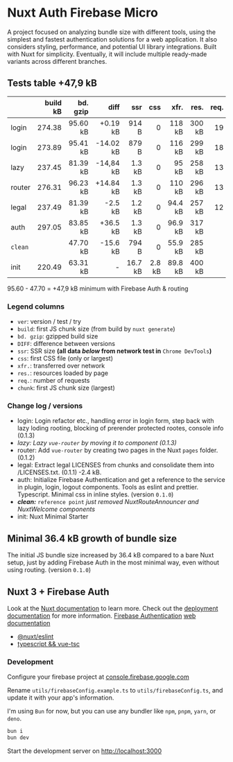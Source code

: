 # Nuxt Auth Firebase Micro

A project focused on analyzing bundle size with different tools, using the simplest and fastest authentication solutions for a web application. It also considers styling, performance, and potential UI library integrations. Built with Nuxt for simplicity. Eventually, it will include multiple ready-made variants across different branches.

## Tests table +47,9 kB

|         | build kB | bd. gzip |      diff |     ssr |    css |    xfr. |   res. | req. |   chunk |
| :------ | -------: | -------: | --------: | ------: | -----: | ------: | -----: | ---: | ------: |
| login   |   274.38 | 95.60 kB |  +0.19 kB |   914 B |      0 |  118 kB | 300 kB |   19 | 95.8 kB |
| login   |   273.89 | 95.41 kB | -14.02 kB |   879 B |      0 |  116 kB | 299 kB |   18 | 95.6 kB |
| lazy    |   237.45 | 81.39 kB | -14,84 kB |  1.3 kB |      0 |   95 kB | 258 kB |   13 | 81.6 kB |
| router  |   276.31 | 96.23 kB | +14.84 kB |  1.3 kB |      0 |  110 kB | 296 kB |   13 | 96.5 kB |
| legal   |   237.49 | 81.39 kB |   -2.5 kB |  1.2 kB |      0 | 94.4 kB | 257 kB |   12 | 81.6 kB |
| auth    |   297.05 | 83.85 kB |  +36.5 kB |  1.3 kB |      0 | 96.9 kB | 317 kB |      | 84.2 kB |
| `clean` |          | 47.70 kB |  -15.6 kB |   794 B |      0 | 55.9 kB | 285 kB |      | 47.7 kB |
| init    |   220.49 | 63.31 kB |         - | 16.7 kB | 2.8 kB | 89.8 kB | 400 kB |      | 63.3 kB |

95.60 - 47.70 = +47,9 kB minimum with Firebase Auth & routing

### Legend columns

- `ver`: version / test / try
- `build`: first JS chunk size (from build by `nuxt generate`)
- `bd. gzip`: gzipped build size
- `DIFF`: difference between versions
- `ssr`: SSR size **(all data _below_ from network test in** `Chrome DevTools`**)**
- `css`: first CSS file (only or largest)
- `xfr.`: transferred over network
- `res.`: resources loaded by page
- `req.`: number of requests
- `chunk`: first JS chunk size (largest)

### Change log / versions

- login: Login refactor etc., handling error in login form, step back with lazy loding rooting, blocking of prerender protected rootes, console info (0.1.3)
- _lazy: Lazy `vue-router` by moving it to component (0.1.3)_
- router: Add `vue-router` by creating two pages in the Nuxt `pages` folder. (0.1.2)
- legal: Extract legal LICENSES from chunks and consolidate them into /LICENSES.txt. (0.1.1) -2.4 kB.
- auth: Initialize Firebase Authentication and get a reference to the service in plugin, login, logout components. Tools as eslint and prettier. Typescript. Minimal css in inline styles. (version `0.1.0`)
- **_clean:_** `reference point` _just removed NuxtRouteAnnouncer and NuxtWelcome components_
- init: Nuxt Minimal Starter

## Minimal 36.4 kB growth of bundle size

The initial JS bundle size increased by 36.4 kB compared to a bare Nuxt setup, just by adding Firebase Auth in the most minimal way, even without using routing. (version `0.1.0`)

## Nuxt 3 + Firebase Auth

Look at the [Nuxt documentation](https://nuxt.com/docs/getting-started/introduction) to learn more.
Check out the [deployment documentation](https://nuxt.com/docs/getting-started/deployment) for more information.
[Firebase Authentication](https://firebase.google.com/docs/auth) [web documentation](https://firebase.google.com/docs/auth/web/start)

- [@nuxt/eslint](https://eslint.nuxt.com/packages/module)
- [typescript && vue-tsc](https://nuxt.com/docs/guide/concepts/typescript)

### Development

Configure your firebase project at [console.firebase.google.com](https://console.firebase.google.com)

Rename `utils/firebaseConfig.example.ts` to `utils/firebaseConfig.ts`, and update it with your app's information.

I'm using `Bun` for now, but you can use any bundler like `npm`, `pnpm`, `yarn`, or `deno`.

```bash
bun i
bun dev
```

Start the development server on [http://localhost:3000](http://localhost:3000)
